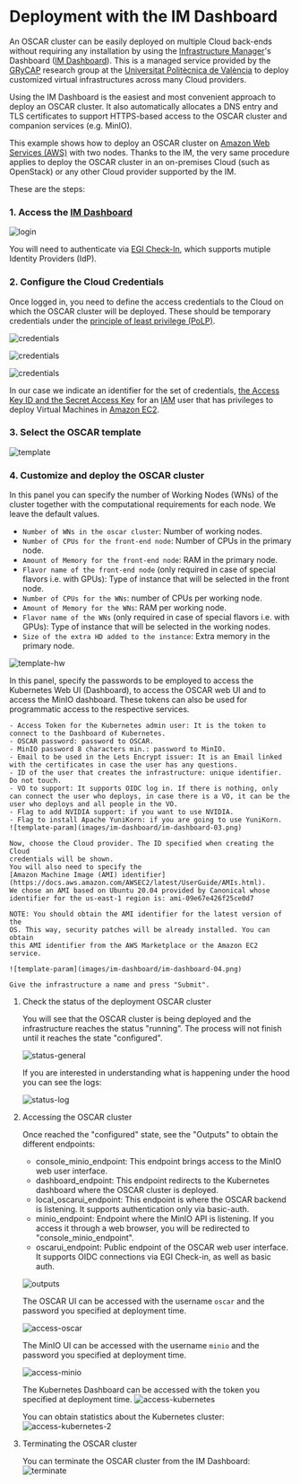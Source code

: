 # Deployment with the IM Dashboard

An OSCAR cluster can be easily deployed on multiple Cloud back-ends without
requiring any installation by using the
[Infrastructure Manager](https://www.grycap.upv.es/im)'s
Dashboard
([IM Dashboard](https://appsgrycap.i3m.upv.es:31443/im-dashboard/login)). This
is a managed service provided by the [GRyCAP](https://www.grycap.upv.es)
research group at the [Universitat Politècnica de València](https://www.upv.es)
to deploy customized virtual infrastructures across many Cloud providers.

Using the IM Dashboard is the easiest and most convenient approach to deploy
an OSCAR cluster. It also automatically allocates a DNS entry and TLS
certificates to support HTTPS-based access to the OSCAR cluster and companion
services (e.g. MinIO).

This example shows how to deploy an OSCAR cluster on
[Amazon Web Services (AWS)](https://aws.amazon.com) with two nodes. Thanks to
the IM, the very same procedure applies to deploy the OSCAR cluster in an
on-premises Cloud (such as OpenStack) or any other Cloud provider supported
by the IM.

These are the steps:

### 1. Access the [IM Dashboard](https://appsgrycap.i3m.upv.es:31443/im-dashboard/login)
![login](images/im-dashboard/im-dashboard-00.png)

You will need to authenticate via [EGI Check-In](https://www.egi.eu/services/check-in/), which supports mutiple Identity Providers (IdP).

### 2. Configure the Cloud Credentials

Once logged in, you need to define the access credentials to the Cloud on which the OSCAR cluster will be deployed. These should be temporary credentials under the [principle of least privilege (PoLP)](https://searchsecurity.techtarget.com/definition/principle-of-least-privilege-POLP).

![credentials](images/im-dashboard/im-dashboard-00-2.png)

![credentials](images/im-dashboard/im-dashboard-00-3.png)

![credentials](images/im-dashboard/im-dashboard-00-4.png)

In our case we indicate an identifier for the set of credentials,
    [the Access Key ID and the Secret Access Key](https://docs.aws.amazon.com/general/latest/gr/aws-sec-cred-types.html)
    for an [IAM](https://aws.amazon.com/iam/) user that has privileges to
    deploy Virtual Machines in [Amazon EC2](https://aws.amazon.com/ec2).

### 3. Select the OSCAR template

![template](images/im-dashboard/im-dashboard-01.png)

### 4. Customize and deploy the OSCAR cluster

In this panel you can specify the number of Working Nodes (WNs) of the cluster together with the computational requirements for each node. We leave the default values.
- `Number of WNs in the oscar cluster`: Number of working nodes.
- `Number of CPUs for the front-end node`: Number of CPUs in the primary node.
- `Amount of Memory for the front-end node`: RAM in the primary node.
- `Flavor name of the front-end node` (only required in case of special flavors i.e. with GPUs): Type of instance that will be selected in the front node.
- `Number of CPUs for the WNs`: number of CPUs per working node.
- `Amount of Memory for the WNs`: RAM per working node.
- `Flavor name of the WNs` (only required in case of special flavors i.e. with GPUs): Type of instance that will be selected in the working nodes.
- `Size of the extra HD added to the instance`: Extra memory in the primary node.

![template-hw](images/im-dashboard/im-dashboard-02.png)

In this panel, specify the passwords to be employed to access the Kubernetes Web UI (Dashboard), to access the OSCAR web UI and to access the MinIO dashboard. These tokens can also be used for programmatic access to the respective services.

    - Access Token for the Kubernetes admin user: It is the token to connect to the Dashboard of Kubernetes.
    - OSCAR password: password to OSCAR.
    - MinIO password 8 characters min.: password to MinIO.
    - Email to be used in the Lets Encrypt issuer: It is an Email linked with the certificates in case the user has any questions.
    - ID of the user that creates the infrastructure: unique identifier. Do not touch.
    - VO to support: It supports OIDC log in. If there is nothing, only can connect the user who deploys, in case there is a VO, it can be the user who deploys and all people in the VO.
    - Flag to add NVIDIA support: if you want to use NVIDIA.
    - Flag to install Apache YuniKorn: if you are going to use YuniKorn.
    ![template-param](images/im-dashboard/im-dashboard-03.png)

    Now, choose the Cloud provider. The ID specified when creating the Cloud
    credentials will be shown.
    You will also need to specify the
    [Amazon Machine Image (AMI) identifier](https://docs.aws.amazon.com/AWSEC2/latest/UserGuide/AMIs.html).
    We chose an AMI based on Ubuntu 20.04 provided by Canonical whose
    identifier for the us-east-1 region is: ami-09e67e426f25ce0d7

    NOTE: You should obtain the AMI identifier for the latest version of the
    OS. This way, security patches will be already installed. You can obtain
    this AMI identifier from the AWS Marketplace or the Amazon EC2 service.

    ![template-param](images/im-dashboard/im-dashboard-04.png)

    Give the infrastructure a name and press "Submit".

1. Check the status of the deployment OSCAR cluster

    You will see that the OSCAR cluster is being deployed and the
    infrastructure reaches the status "running". The process will not finish
    until it reaches the state "configured".

    ![status-general](images/im-dashboard/im-dashboard-05.png)

    If you are interested in understanding what is happening under the hood
    you can see the logs:

    ![status-log](images/im-dashboard/im-dashboard-06.png)

1. Accessing the OSCAR cluster

    Once reached the "configured" state, see the "Outputs" to obtain the
    different endpoints:

    * console_minio_endpoint: This endpoint brings access to the MinIO web
        user interface.
    * dashboard_endpoint: This endpoint redirects to the Kubernetes dashboard
        where the OSCAR cluster is deployed.
    * local_oscarui_endpoint: This endpoint is where the OSCAR backend is
        listening. It supports authentication only via basic-auth.
    * minio_endpoint: Endpoint where the MinIO API is listening. If you
        access it through a web browser, you will be redirected to
        "console_minio_endpoint".
    * oscarui_endpoint: Public endpoint of the OSCAR web user interface. It
        supports OIDC connections via EGI Check-in, as well as basic auth.

    ![outputs](images/im-dashboard/im-dashboard-07.png)

    The OSCAR UI can be accessed with the username ``oscar`` and the password
    you specified at deployment time.

    ![access-oscar](images/im-dashboard/im-dashboard-08.png)

    The MinIO UI can be accessed with the username ``minio`` and the password
    you specified at deployment time.

    ![access-minio](images/im-dashboard/im-dashboard-09.png)

    The Kubernetes Dashboard can be accessed with the token you specified at
    deployment time.
    ![access-kubernetes](images/im-dashboard/im-dashboard-10.png)

    You can obtain statistics about the Kubernetes cluster:
    ![access-kubernetes-2](images/im-dashboard/im-dashboard-11.png)

2. Terminating the OSCAR cluster

    You can terminate the OSCAR cluster from the IM Dashboard:
    ![terminate](images/im-dashboard/im-dashboard-12.png)
